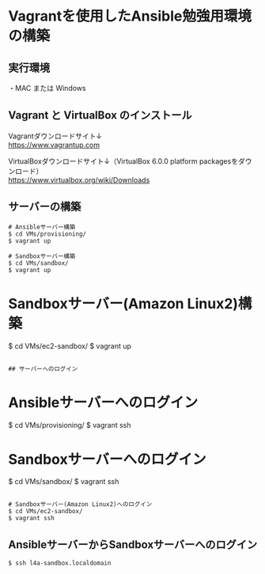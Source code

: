 # Vagrantを使用したAnsible勉強用環境の構築

## 実行環境
・MAC または Windows  

## Vagrant と VirtualBox のインストール

Vagrantダウンロードサイト↓  
https://www.vagrantup.com  

VirtualBoxダウンロードサイト↓（VirtualBox 6.0.0 platform packagesをダウンロード）  
https://www.virtualbox.org/wiki/Downloads  


## サーバーの構築

```
# Ansibleサーバー構築
$ cd VMs/provisioning/
$ vagrant up

# Sandboxサーバー構築
$ cd VMs/sandbox/
$ vagrant up
```

# Sandboxサーバー(Amazon Linux2)構築
$ cd VMs/ec2-sandbox/
$ vagrant up
```

## サーバーへのログイン

```
# Ansibleサーバーへのログイン
$ cd VMs/provisioning/
$ vagrant ssh

# Sandboxサーバーへのログイン
$ cd VMs/sandbox/
$ vagrant ssh
```

# Sandboxサーバー(Amazon Linux2)へのログイン
$ cd VMs/ec2-sandbox/
$ vagrant ssh
```

## AnsibleサーバーからSandboxサーバーへのログイン

```
$ ssh l4a-sandbox.localdomain
```

